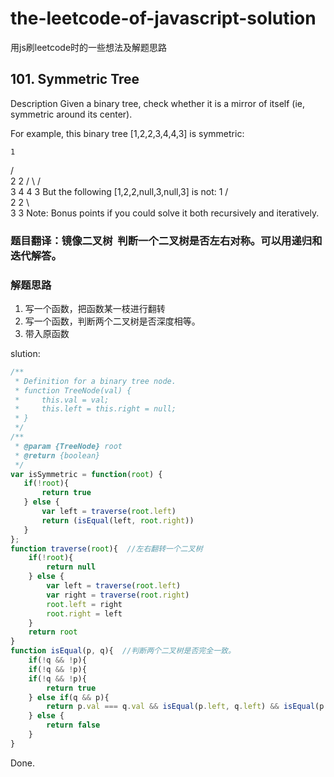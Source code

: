 
# the-leetcode-of-javascript-solution
用js刷leetcode时的一些想法及解题思路

## 101. Symmetric Tree
Description
Given a binary tree, check whether it is a mirror of itself (ie, symmetric around its center).

For example, this binary tree [1,2,2,3,4,4,3] is symmetric:

    1
   / \
  2   2
 / \ / \
3  4 4  3
But the following [1,2,2,null,3,null,3] is not:
    1
   / \
  2   2
   \   \
   3    3
Note:
Bonus points if you could solve it both recursively and iteratively.
</pre>

### 题目翻译：镜像二叉树  判断一个二叉树是否左右对称。可以用递归和迭代解答。
### 解题思路
1. 写一个函数，把函数某一枝进行翻转
2. 写一个函数，判断两个二叉树是否深度相等。
3. 带入原函数

slution:
```js
/**
 * Definition for a binary tree node.
 * function TreeNode(val) {
 *     this.val = val;
 *     this.left = this.right = null;
 * }
 */
/**
 * @param {TreeNode} root
 * @return {boolean}
 */
var isSymmetric = function(root) {
   if(!root){
       return true
   } else {
       var left = traverse(root.left)
       return (isEqual(left, root.right))
   }
};
function traverse(root){  //左右翻转一个二叉树
    if(!root){
        return null
    } else {
        var left = traverse(root.left)
        var right = traverse(root.right)
        root.left = right
        root.right = left
    }
    return root
}
function isEqual(p, q){  //判断两个二叉树是否完全一致。
    if(!q && !p){
    if(!q && !p){
    if(!q && !p){
        return true
    } else if(q && p){
        return p.val === q.val && isEqual(p.left, q.left) && isEqual(p.right, q.right)
    } else {
        return false
    }
}
```
Done.
